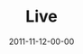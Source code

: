 ---
layout: message
category: message
series: "The Strong Challenge"
title: "Live"
date: 2011-11-12-00-00
message_id: 700
---